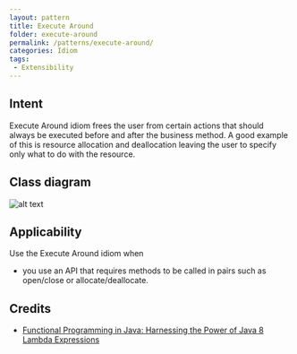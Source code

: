 ```yaml
---
layout: pattern
title: Execute Around
folder: execute-around
permalink: /patterns/execute-around/
categories: Idiom
tags:
 - Extensibility
---
```


## Intent
Execute Around idiom frees the user from certain actions that
should always be executed before and after the business method. A good example
of this is resource allocation and deallocation leaving the user to specify
only what to do with the resource.

## Class diagram
![alt text](./etc/execute-around.png "Execute Around")

## Applicability
Use the Execute Around idiom when

* you use an API that requires methods to be called in pairs such as open/close or allocate/deallocate.

## Credits

* [Functional Programming in Java: Harnessing the Power of Java 8 Lambda Expressions](http://www.amazon.com/Functional-Programming-Java-Harnessing-Expressions/dp/1937785467/ref=sr_1_1)
